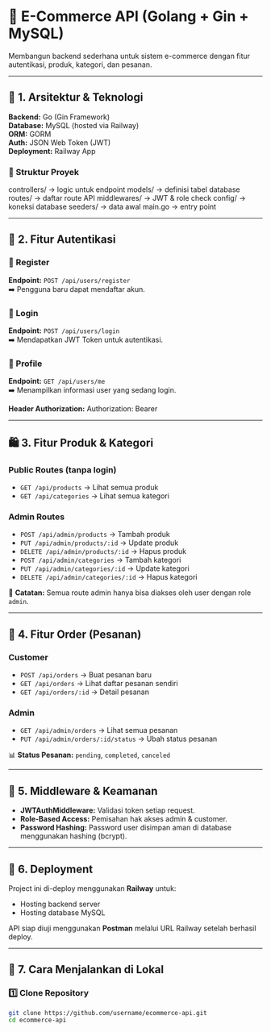 # 🛒 E-Commerce API (Golang + Gin + MySQL)
 
Membangun backend sederhana untuk sistem e-commerce dengan fitur autentikasi, produk, kategori, dan pesanan.

---

## 🧱 1. Arsitektur & Teknologi

**Backend:** Go (Gin Framework)  
**Database:** MySQL (hosted via Railway)  
**ORM:** GORM  
**Auth:** JSON Web Token (JWT)  
**Deployment:** Railway App  

### 📂 Struktur Proyek
controllers/ → logic untuk endpoint
models/ → definisi tabel database
routes/ → daftar route API
middlewares/ → JWT & role check
config/ → koneksi database
seeders/ → data awal
main.go → entry point


---

## 🔑 2. Fitur Autentikasi

### 🔹 Register
**Endpoint:** `POST /api/users/register`  
➡️ Pengguna baru dapat mendaftar akun.

### 🔹 Login
**Endpoint:** `POST /api/users/login`  
➡️ Mendapatkan JWT Token untuk autentikasi.

### 🔹 Profile
**Endpoint:** `GET /api/users/me`  
➡️ Menampilkan informasi user yang sedang login.

**Header Authorization:**
Authorization: Bearer <token>


---

## 🛍️ 3. Fitur Produk & Kategori

### Public Routes (tanpa login)
- `GET /api/products` → Lihat semua produk  
- `GET /api/categories` → Lihat semua kategori  

### Admin Routes
- `POST /api/admin/products` → Tambah produk  
- `PUT /api/admin/products/:id` → Update produk  
- `DELETE /api/admin/products/:id` → Hapus produk  
- `POST /api/admin/categories` → Tambah kategori  
- `PUT /api/admin/categories/:id` → Update kategori  
- `DELETE /api/admin/categories/:id` → Hapus kategori  

📌 **Catatan:** Semua route admin hanya bisa diakses oleh user dengan role `admin`.

---

## 🧾 4. Fitur Order (Pesanan)

### Customer
- `POST /api/orders` → Buat pesanan baru  
- `GET /api/orders` → Lihat daftar pesanan sendiri  
- `GET /api/orders/:id` → Detail pesanan  

### Admin
- `GET /api/admin/orders` → Lihat semua pesanan  
- `PUT /api/admin/orders/:id/status` → Ubah status pesanan  

📊 **Status Pesanan:** `pending`, `completed`, `canceled`

---

## 🔐 5. Middleware & Keamanan

- **JWTAuthMiddleware:** Validasi token setiap request.  
- **Role-Based Access:** Pemisahan hak akses admin & customer.  
- **Password Hashing:** Password user disimpan aman di database menggunakan hashing (bcrypt).  

---

## 🚀 6. Deployment

Project ini di-deploy menggunakan **Railway** untuk:
- Hosting backend server  
- Hosting database MySQL  


API siap diuji menggunakan **Postman** melalui URL Railway setelah berhasil deploy.

---

## 🧩 7. Cara Menjalankan di Lokal

### 1️⃣ Clone Repository
```bash
git clone https://github.com/username/ecommerce-api.git
cd ecommerce-api

